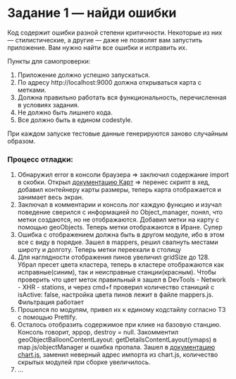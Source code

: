 # Задание 1 — найди ошибки

Код содержит ошибки разной степени критичности. Некоторые из них — стилистические, а другие — даже не позволят вам запустить приложение. Вам нужно найти все ошибки и исправить их.

Пункты для самопроверки:

1. Приложение должно успешно запускаться.
1. По адресу http://localhost:9000 должна открываться карта с метками.
1. Должна правильно работать вся функциональность, перечисленная в условиях задания.
1. Не должно быть лишнего кода.
1. Все должно быть в едином codestyle.

При каждом запуске тестовые данные генерируются заново случайным образом.

### Процесс отладки:

1. Обнаружил error в консоли браузера => заключил содержание import в скобки. Открыл [документацию Карт](https://tech.yandex.ru/maps/doc/jsapi/2.1/quick-start/index-docpage/) => перенес скрипт в хед, добавил контейнеру карты размеры, теперь карта отображается и занимает весь экран.
2. Заключал в комментарии и консоль лог каждую функцию и изучал поведение сверился с информацией по Object_manager, понял, что метки создаются, но не отображаются. Добавил метки на карту с помощью geoObjects. Теперь метки отображаются в Иране. Супер
3. Ошибка с отображением должна быть в другом модуле, ибо в этом все с виду в порядке. Зашел в mappers, решил свапнуть местами широту и долготу. Теперь метки переехали в столицу
4. Для наглядности отображения пинов увеличил gridSize до 128. Убрал пресет цвета кластера, теперь в кластере отображаются как исправные(синим), так и неисправные станции(красным). Чтобы проверить что цвет меток правильный я зашел в DevTools - Network - XHR - stations, и через cmd+f проверил количество станиций с isActive: false, настройка цвета пинов лежит в файле mappers.js. Фильтрация работает
5. Прошелся по модулям, привел их к единому кодстайлу согласно ТЗ с помощью Prettify.
6. Осталось отобразить содержимое при клике на базовую станцию. Консоль говорит, эррор, destroy = null. Закомментил geoObjectBalloonContentLayout: getDetailsContentLayout(ymaps) в map.js/objectManager и ошибка пропала. Зашел в [документацию chart.js](http://www.chartjs.org/docs/latest/getting-started/usage.html), заменил неверный адрес импорта из chart.js, количество скрытых модулей при сборке увеличилось.
7. ...
